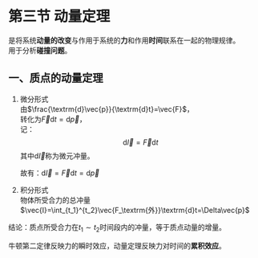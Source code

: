 # 第三节 动量定理

是将系统**动量的改变**与作用于系统的**力**和作用**时间**联系在一起的物理规律。  
用于分析**碰撞问题**。

## 一、质点的动量定理

1. 微分形式  
   由$\frac{\textrm{d}\vec{p}}{\textrm{d}t}=\vec{F}$，  
   转化为$\vec{F}\textrm{d}t=\textrm{d}\vec{p}$，  
   记：
   $$
   \textrm{d}\vec{I}=\vec{F}\textrm{d}t
   $$
   其中$\textrm{d}\vec{I}$称为微元冲量。

   故有：$\textrm{d}\vec{I}=\vec{F}\textrm{d}t=\textrm{d}\vec{p}$
2. 积分形式  
   物体所受合力的总冲量$\vec{I}=\int_{t_1}^{t_2}\vec{F_\textrm{外}}\textrm{d}t=\Delta\vec{p}$

结论：质点所受合力在$t_1\sim t_2$时间段内的冲量，等于质点动量的增量。

牛顿第二定律反映力的瞬时效应，动量定理反映力对时间的**累积效应**。
